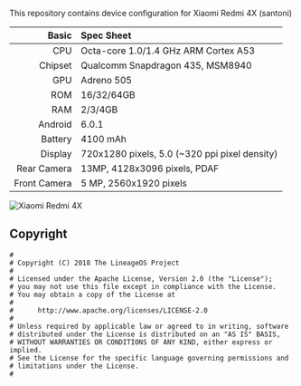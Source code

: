 This repository contains device configuration for Xiaomi Redmi 4X (santoni)

Basic   | Spec Sheet
-------:|:----------
CPU     | Octa-core 1.0/1.4 GHz ARM Cortex A53
Chipset | Qualcomm Snapdragon 435, MSM8940
GPU     | Adreno 505
ROM     | 16/32/64GB 
RAM     | 2/3/4GB
Android | 6.0.1
Battery | 4100 mAh
Display | 720x1280 pixels, 5.0 (~320 ppi pixel density)
Rear Camera  | 13MP, 4128x3096 pixels, PDAF
Front Camera | 5 MP, 2560x1920 pixels

![Xiaomi Redmi 4X](http://cdn2.gsmarena.com/vv/pics/xiaomi/xiaomi-redmi-4x-2.jpg "Xiaomi Redmi 4X")

## Copyright

```
#
# Copyright (C) 2018 The LineageOS Project
#
# Licensed under the Apache License, Version 2.0 (the "License");
# you may not use this file except in compliance with the License.
# You may obtain a copy of the License at
#
#      http://www.apache.org/licenses/LICENSE-2.0
#
# Unless required by applicable law or agreed to in writing, software
# distributed under the License is distributed on an "AS IS" BASIS,
# WITHOUT WARRANTIES OR CONDITIONS OF ANY KIND, either express or implied.
# See the License for the specific language governing permissions and
# limitations under the License.
#
